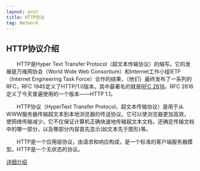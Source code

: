 ```yaml
---
layout: post
title: HTTP协议
tag: Network
---
```


## HTTP协议介绍
　　HTTP是Hyper Text Transfer Protocol（超文本传输协议）的缩写。它的发展是万维网协会（World Wide Web Consortium）和Internet工作小组IETF（Internet Engineering Task Force）合作的结果，（他们）最终发布了一系列的RFC，RFC 1945定义了HTTP/1.0版本。其中最著名的就是[RFC 2616](https://www.cnblogs.com/k1988/archive/2010/01/12/2165683.html)。RFC 2616定义了今天普遍使用的一个版本——HTTP 1.1。

　　HTTP协议（HyperText Transfer Protocol，超文本传输协议）是用于从WWW服务器传输超文本到本地浏览器的传送协议。它可以使浏览器更加高效，使网络传输减少。它不仅保证计算机正确快速地传输超文本文档，还确定传输文档中的哪一部分，以及哪部分内容首先显示(如文本先于图形)等。

　　HTTP是一个应用层协议，由请求和响应构成，是一个标准的客户端服务器模型。HTTP是一个无状态的协议。

[详细介绍](http://www.blogjava.net/zjusuyong/articles/304788.html)